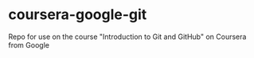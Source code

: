 # coursera-google-git
Repo for use on the course "Introduction to Git and GitHub" on Coursera from Google
